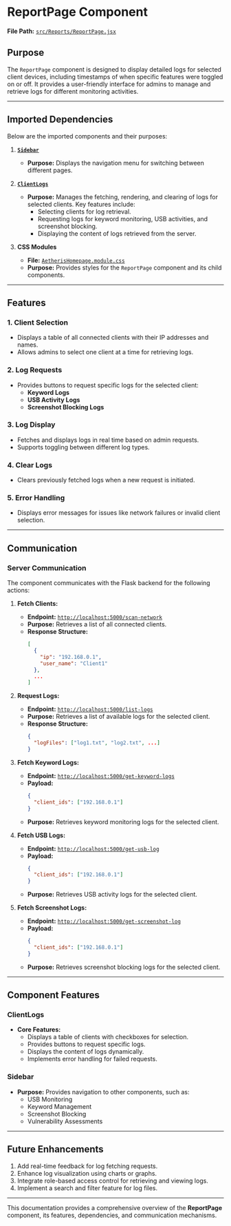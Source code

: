 # ReportPage Component

**File Path:** [`src/Reports/ReportPage.jsx`](https://github.com/mrunmeumeu/DLP/blob/ADMIN_FRONTEND/src/Reports/ReportPage.jsx)

## **Purpose**
The `ReportPage` component is designed to display detailed logs for selected client devices, including timestamps of when specific features were toggled on or off. It provides a user-friendly interface for admins to manage and retrieve logs for different monitoring activities.

---

## **Imported Dependencies**
Below are the imported components and their purposes:

1. **[`Sidebar`](https://github.com/mrunmeumeu/DLP/blob/ADMIN_FRONTEND/src/Reports/Sidebar.jsx)**
   - **Purpose:** Displays the navigation menu for switching between different pages.

2. **[`ClientLogs`](https://github.com/mrunmeumeu/DLP/blob/ADMIN_FRONTEND/src/Reports/ClientLogs.jsx)**
   - **Purpose:** Manages the fetching, rendering, and clearing of logs for selected clients. Key features include:
     - Selecting clients for log retrieval.
     - Requesting logs for keyword monitoring, USB activities, and screenshot blocking.
     - Displaying the content of logs retrieved from the server.

3. **CSS Modules**
   - **File:** [`AetherisHomepage.module.css`](https://github.com/mrunmeumeu/DLP/blob/ADMIN_FRONTEND/src/Reports/AetherisHomepage.module.css)
   - **Purpose:** Provides styles for the `ReportPage` component and its child components.

---

## **Features**

### **1. Client Selection**
- Displays a table of all connected clients with their IP addresses and names.
- Allows admins to select one client at a time for retrieving logs.

### **2. Log Requests**
- Provides buttons to request specific logs for the selected client:
  - **Keyword Logs**
  - **USB Activity Logs**
  - **Screenshot Blocking Logs**

### **3. Log Display**
- Fetches and displays logs in real time based on admin requests.
- Supports toggling between different log types.

### **4. Clear Logs**
- Clears previously fetched logs when a new request is initiated.

### **5. Error Handling**
- Displays error messages for issues like network failures or invalid client selection.

---

## **Communication**

### **Server Communication**
The component communicates with the Flask backend for the following actions:

1. **Fetch Clients:**
   - **Endpoint:** [`http://localhost:5000/scan-network`](http://localhost:5000/scan-network)
   - **Purpose:** Retrieves a list of all connected clients.
   - **Response Structure:**
     ```json
     [
       {
         "ip": "192.168.0.1",
         "user_name": "Client1"
       },
       ...
     ]
     ```

2. **Request Logs:**
   - **Endpoint:** [`http://localhost:5000/list-logs`](http://localhost:5000/list-logs)
   - **Purpose:** Retrieves a list of available logs for the selected client.
   - **Response Structure:**
     ```json
     {
       "logFiles": ["log1.txt", "log2.txt", ...]
     }
     ```

3. **Fetch Keyword Logs:**
   - **Endpoint:** [`http://localhost:5000/get-keyword-logs`](http://localhost:5000/get-keyword-logs)
   - **Payload:**
     ```json
     {
       "client_ids": ["192.168.0.1"]
     }
     ```
   - **Purpose:** Retrieves keyword monitoring logs for the selected client.

4. **Fetch USB Logs:**
   - **Endpoint:** [`http://localhost:5000/get-usb-log`](http://localhost:5000/get-usb-log)
   - **Payload:**
     ```json
     {
       "client_ids": ["192.168.0.1"]
     }
     ```
   - **Purpose:** Retrieves USB activity logs for the selected client.

5. **Fetch Screenshot Logs:**
   - **Endpoint:** [`http://localhost:5000/get-screenshot-log`](http://localhost:5000/get-screenshot-log)
   - **Payload:**
     ```json
     {
       "client_ids": ["192.168.0.1"]
     }
     ```
   - **Purpose:** Retrieves screenshot blocking logs for the selected client.

---

## **Component Features**

### **ClientLogs**
- **Core Features:**
  - Displays a table of clients with checkboxes for selection.
  - Provides buttons to request specific logs.
  - Displays the content of logs dynamically.
  - Implements error handling for failed requests.

### **Sidebar**
- **Purpose:** Provides navigation to other components, such as:
  - USB Monitoring
  - Keyword Management
  - Screenshot Blocking
  - Vulnerability Assessments

---

## **Future Enhancements**
1. Add real-time feedback for log fetching requests.
2. Enhance log visualization using charts or graphs.
3. Integrate role-based access control for retrieving and viewing logs.
4. Implement a search and filter feature for log files.

---

This documentation provides a comprehensive overview of the **ReportPage** component, its features, dependencies, and communication mechanisms.
